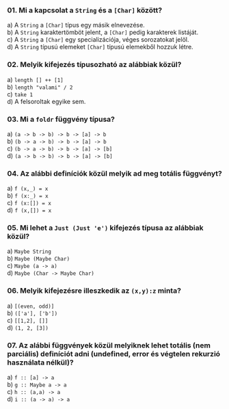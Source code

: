 ### 01. Mi a kapcsolat a `String` és a `[Char]` között?

a) A `String` a `[Char]` típus egy másik elnevezése. \
b) A `String` karaktertömböt jelent, a `[Char]` pedig karakterek listáját. \
c) A `String` a `[Char]` egy specializációja, véges sorozatokat jelöl. \
d) A `String` típusú elemeket `[Char]` típusú elemekből hozzuk létre.

### 02. Melyik kifejezés típusozható az alábbiak közül?

a) `length [] ++ [1]` \
b) `length "valami" / 2` \
c) `take 1` \
d) A felsoroltak egyike sem.

### 03. Mi a `foldr` függvény típusa?

a) `(a -> b -> b) -> b -> [a] -> b` \
b) `(b -> a -> b) -> b -> [a] -> b` \
c) `(b -> a -> b) -> b -> [a] -> [b]` \
d) `(a -> b -> b) -> b -> [a] -> [b]`

### 04. Az alábbi definíciók közül melyik ad meg totális függvényt?

a) `f (x,_) = x` \
b) `f (x:_) = x` \
c) `f (x:[]) = x` \
d) `f (x,[]) = x`

### 05. Mi lehet a `Just (Just 'e')` kifejezés típusa az alábbiak közül?

a) `Maybe String` \
b) `Maybe (Maybe Char)` \
c) `Maybe (a -> a)` \
d) `Maybe (Char -> Maybe Char)`

### 06. Melyik kifejezésre illeszkedik az `(x,y):z` minta?

a) `[(even, odd)]` \
b) `(['a'], ['b'])` \
c) `[[1,2], []]` \
d) `(1, 2, [3])`

### 07. Az alábbi függvények közül melyiknek lehet totális (nem parciális) definíciót adni (undefined, error és végtelen rekurzió használata nélkül)?

a) `f :: [a] -> a` \
b) `g :: Maybe a -> a` \
c) `h :: (a,a) -> a` \
d) `i :: (a -> a) -> a`
